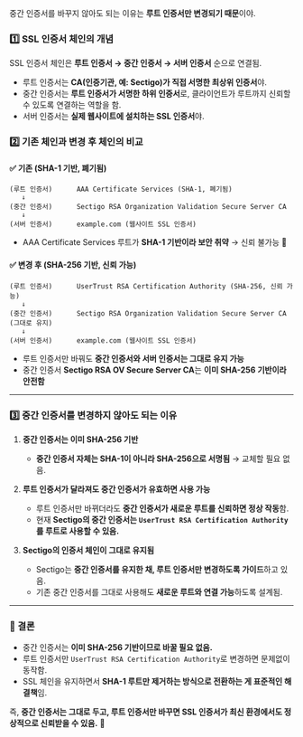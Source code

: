 중간 인증서를 바꾸지 않아도 되는 이유는 **루트 인증서만 변경되기 때문**이야.  

### **1️⃣ SSL 인증서 체인의 개념**  
SSL 인증서 체인은 **루트 인증서 → 중간 인증서 → 서버 인증서** 순으로 연결됨.  
- 루트 인증서는 **CA(인증기관, 예: Sectigo)가 직접 서명한 최상위 인증서**야.  
- 중간 인증서는 **루트 인증서가 서명한 하위 인증서**로, 클라이언트가 루트까지 신뢰할 수 있도록 연결하는 역할을 함.  
- 서버 인증서는 **실제 웹사이트에 설치하는 SSL 인증서**야.  

### **2️⃣ 기존 체인과 변경 후 체인의 비교**
#### **✅ 기존 (SHA-1 기반, 폐기됨)**
```
(루트 인증서)      AAA Certificate Services (SHA-1, 폐기됨)
   ↓
(중간 인증서)      Sectigo RSA Organization Validation Secure Server CA
   ↓
(서버 인증서)      example.com (웹사이트 SSL 인증서)
```
- AAA Certificate Services 루트가 **SHA-1 기반이라 보안 취약** → 신뢰 불가능 🚫  

#### **✅ 변경 후 (SHA-256 기반, 신뢰 가능)**
```
(루트 인증서)      UserTrust RSA Certification Authority (SHA-256, 신뢰 가능)
   ↓
(중간 인증서)      Sectigo RSA Organization Validation Secure Server CA (그대로 유지)
   ↓
(서버 인증서)      example.com (웹사이트 SSL 인증서)
```
- 루트 인증서만 바꿔도 **중간 인증서와 서버 인증서는 그대로 유지 가능**  
- 중간 인증서 **Sectigo RSA OV Secure Server CA**는 **이미 SHA-256 기반이라 안전함**  

---

### **3️⃣ 중간 인증서를 변경하지 않아도 되는 이유**
1. **중간 인증서는 이미 SHA-256 기반**  
   - **중간 인증서 자체는 SHA-1이 아니라 SHA-256으로 서명됨** → 교체할 필요 없음.  

2. **루트 인증서가 달라져도 중간 인증서가 유효하면 사용 가능**  
   - 루트 인증서만 바뀌더라도 **중간 인증서가 새로운 루트를 신뢰하면 정상 작동**함.  
   - 현재 **Sectigo의 중간 인증서는 `UserTrust RSA Certification Authority`를 루트로 사용할 수 있음.**  

3. **Sectigo의 인증서 체인이 그대로 유지됨**  
   - Sectigo는 **중간 인증서를 유지한 채, 루트 인증서만 변경하도록 가이드**하고 있음.  
   - 기존 중간 인증서를 그대로 사용해도 **새로운 루트와 연결 가능**하도록 설계됨.  

---

### **📌 결론**
- 중간 인증서는 **이미 SHA-256 기반이므로 바꿀 필요 없음.**  
- 루트 인증서만 `UserTrust RSA Certification Authority`로 변경하면 문제없이 동작함.  
- SSL 체인을 유지하면서 **SHA-1 루트만 제거하는 방식으로 전환하는 게 표준적인 해결책**임.  

즉, **중간 인증서는 그대로 두고, 루트 인증서만 바꾸면 SSL 인증서가 최신 환경에서도 정상적으로 신뢰받을 수 있음.** 🚀
